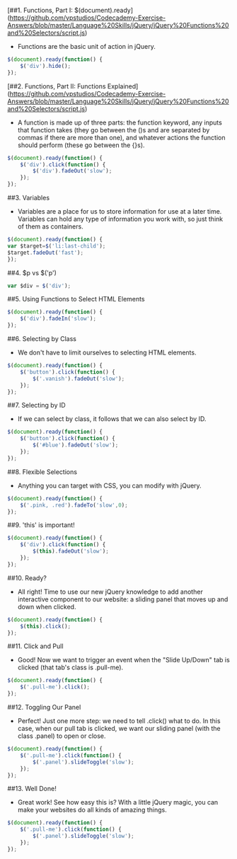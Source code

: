 [##1. Functions, Part I: $(document).ready] (https://github.com/vpstudios/Codecademy-Exercise-Answers/blob/master/Language%20Skills/jQuery/jQuery%20Functions%20and%20Selectors/script.js)
* Functions are the basic unit of action in jQuery.
```script.js
$(document).ready(function() {
    $('div').hide();    
});
```
[##2. Functions, Part II: Functions Explained] (https://github.com/vpstudios/Codecademy-Exercise-Answers/blob/master/Language%20Skills/jQuery/jQuery%20Functions%20and%20Selectors/script.js)
* A function is made up of three parts: the function keyword, any inputs that function takes (they go between the ()s and are separated by commas if there are more than one), and whatever actions the function should perform (these go between the {}s).
```script.js
$(document).ready(function() {
    $('div').click(function() {
        $('div').fadeOut('slow');
    });
});
```
##3. Variables
* Variables are a place for us to store information for use at a later time. Variables can hold any type of information you work with, so just think of them as containers.
```script.js
$(document).ready(function() {
var $target=$('li:last-child');
$target.fadeOut('fast');
});
```
##4. $p vs $('p')
```script.js
var $div = $('div');
```
##5. Using Functions to Select HTML Elements
```script.js
$(document).ready(function() {
    $('div').fadeIn('slow');
});
```
##6. Selecting by Class
* We don't have to limit ourselves to selecting HTML elements.
```script.js
$(document).ready(function() {
    $('button').click(function() {
        $('.vanish').fadeOut('slow');
    });
});
```
##7. Selecting by ID
* If we can select by class, it follows that we can also select by ID.
```script.js
$(document).ready(function() {
    $('button').click(function() {
        $('#blue').fadeOut('slow');
    });
});
```
##8. Flexible Selections
* Anything you can target with CSS, you can modify with jQuery.
```script.js
$(document).ready(function() {
    $('.pink, .red').fadeTo('slow',0);    
});
```
##9. 'this' is important!
```script.js
$(document).ready(function() {
    $('div').click(function() {
        $(this).fadeOut('slow');
    });
});
```
##10. Ready?
* All right! Time to use our new jQuery knowledge to add another interactive component to our website: a sliding panel that moves up and down when clicked.
```script.js
$(document).ready(function() {
    $(this).click();    
});
```
##11. Click and Pull
* Good! Now we want to trigger an event when the "Slide Up/Down" tab is clicked (that tab's class is .pull-me).
```script.js
$(document).ready(function() {
    $('.pull-me').click();    
});
```
##12. Toggling Our Panel
* Perfect! Just one more step: we need to tell .click() what to do. In this case, when our pull tab is clicked, we want our sliding panel (with the class .panel) to open or close.
```script.js
$(document).ready(function() {
    $('.pull-me').click(function() {
        $('.panel').slideToggle('slow');    
    });    
});
```
##13. Well Done!
* Great work! See how easy this is? With a little jQuery magic, you can make your websites do all kinds of amazing things.
```script.js
$(document).ready(function() {
    $('.pull-me').click(function() {
        $('.panel').slideToggle('slow');    
    });    
});
```